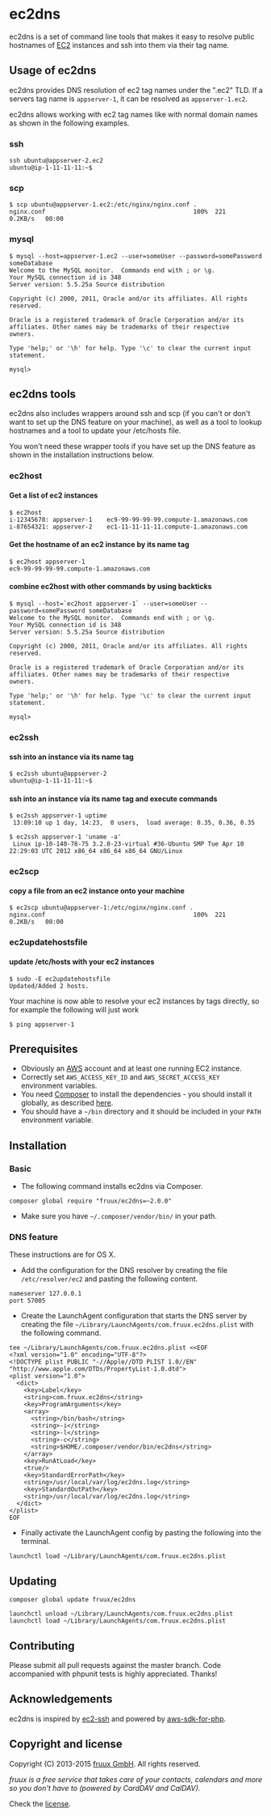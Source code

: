 # ec2dns

ec2dns is a set of command line tools that makes it easy to resolve public hostnames of [EC2](http://aws.amazon.com/ec2/) instances and ssh into them via their tag name.

## Usage of ec2dns

ec2dns provides DNS resolution of ec2 tag names under the ".ec2" TLD. If a servers tag name is `appserver-1`, it can be resolved as `appserver-1.ec2`.

ec2dns allows working with ec2 tag names like with normal domain names as shown in the following examples.

### ssh

```
ssh ubuntu@appserver-2.ec2
ubuntu@ip-1-11-11-11:~$
```

### scp

```
$ scp ubuntu@appserver-1.ec2:/etc/nginx/nginx.conf .
nginx.conf                                         100%  221     0.2KB/s   00:00
```

### mysql

```
$ mysql --host=appserver-1.ec2 --user=someUser --password=somePassword someDatabase
Welcome to the MySQL monitor.  Commands end with ; or \g.
Your MySQL connection id is 348
Server version: 5.5.25a Source distribution

Copyright (c) 2000, 2011, Oracle and/or its affiliates. All rights reserved.

Oracle is a registered trademark of Oracle Corporation and/or its
affiliates. Other names may be trademarks of their respective
owners.

Type 'help;' or '\h' for help. Type '\c' to clear the current input statement.

mysql>
```

## ec2dns tools

ec2dns also includes wrappers around ssh and scp (if you can't or don't want to set up the DNS feature on your machine), as well as a tool to lookup hostnames and a tool to update your /etc/hosts file.

You won't need these wrapper tools if you have set up the DNS feature as shown in the installation instructions below.

### ec2host

#### Get a list of ec2 instances

```
$ ec2host
i-12345678: appserver-1    ec9-99-99-99-99.compute-1.amazonaws.com
i-87654321: appserver-2    ec1-11-11-11-11.compute-1.amazonaws.com
```

#### Get the hostname of an ec2 instance by its name tag

```
$ ec2host appserver-1
ec9-99-99-99-99.compute-1.amazonaws.com
```

#### combine ec2host with other commands by using backticks

```
$ mysql --host=`ec2host appserver-1` --user=someUser --password=somePassword someDatabase
Welcome to the MySQL monitor.  Commands end with ; or \g.
Your MySQL connection id is 348
Server version: 5.5.25a Source distribution

Copyright (c) 2000, 2011, Oracle and/or its affiliates. All rights reserved.

Oracle is a registered trademark of Oracle Corporation and/or its
affiliates. Other names may be trademarks of their respective
owners.

Type 'help;' or '\h' for help. Type '\c' to clear the current input statement.

mysql>
```

### ec2ssh

#### ssh into an instance via its name tag

```
$ ec2ssh ubuntu@appserver-2
ubuntu@ip-1-11-11-11:~$
```

#### ssh into an instance via its name tag and execute commands

```
$ ec2ssh appserver-1 uptime
 13:09:10 up 1 day, 14:23,  0 users,  load average: 0.35, 0.36, 0.35

$ ec2ssh appserver-1 'uname -a'
 Linux ip-10-140-78-75 3.2.0-23-virtual #36-Ubuntu SMP Tue Apr 10 22:29:03 UTC 2012 x86_64 x86_64 x86_64 GNU/Linux
```

### ec2scp

#### copy a file from an ec2 instance onto your machine

```
$ ec2scp ubuntu@appserver-1:/etc/nginx/nginx.conf .
nginx.conf                                         100%  221     0.2KB/s   00:00
```

### ec2updatehostsfile

#### update /etc/hosts with your ec2 instances

```
$ sudo -E ec2updatehostsfile
Updated/Added 2 hosts.
```

Your machine is now able to resolve your ec2 instances by tags directly, so for example the following will just work

```
$ ping appserver-1
```

## Prerequisites

* Obviously an [AWS](http://aws.amazon.com) account and at least one running EC2 instance.
* Correctly set `AWS_ACCESS_KEY_ID` and `AWS_SECRET_ACCESS_KEY` environment variables.
* You need [Composer](http://getcomposer.org) to install the dependencies - you should install it globally, as described [here](http://getcomposer.org/doc/00-intro.md#globally).
* You should have a `~/bin` directory and it should be included in your `PATH` environment variable.

## Installation

### Basic

* The following command installs ec2dns via Composer.

```
composer global require "fruux/ec2dns=~2.0.0"
```

* Make sure you have `~/.composer/vendor/bin/` in your path.

### DNS feature

These instructions are for OS X.

* Add the configuration for the DNS resolver by creating the file `/etc/resolver/ec2` and pasting the following content.

```
nameserver 127.0.0.1
port 57005
```

* Create the LaunchAgent configuration that starts the DNS server by creating the file `~/Library/LaunchAgents/com.fruux.ec2dns.plist` with the following command.

```
tee ~/Library/LaunchAgents/com.fruux.ec2dns.plist <<EOF
<?xml version="1.0" encoding="UTF-8"?>
<!DOCTYPE plist PUBLIC "-//Apple//DTD PLIST 1.0//EN" "http://www.apple.com/DTDs/PropertyList-1.0.dtd">
<plist version="1.0">
  <dict>
    <key>Label</key>
    <string>com.fruux.ec2dns</string>
    <key>ProgramArguments</key>
  	<array>
      <string>/bin/bash</string>
      <string>-i</string>
      <string>-l</string>
      <string>-c</string>
      <string>$HOME/.composer/vendor/bin/ec2dns</string>
  	</array>
    <key>RunAtLoad</key>
    <true/>
    <key>StandardErrorPath</key>
    <string>/usr/local/var/log/ec2dns.log</string>
    <key>StandardOutPath</key>
    <string>/usr/local/var/log/ec2dns.log</string>
  </dict>
</plist>
EOF
```

* Finally activate the LaunchAgent config by pasting the following into the terminal.

```
launchctl load ~/Library/LaunchAgents/com.fruux.ec2dns.plist
```

## Updating

```
composer global update fruux/ec2dns

launchctl unload ~/Library/LaunchAgents/com.fruux.ec2dns.plist
launchctl load ~/Library/LaunchAgents/com.fruux.ec2dns.plist
```

## Contributing

Please submit all pull requests against the master branch. Code accompanied with phpunit tests is highly appreciated. Thanks!

## Acknowledgements

ec2dns is inspired by [ec2-ssh](http://github.com/Instagram/ec2-ssh) and powered by [aws-sdk-for-php](http://github.com/amazonwebservices/aws-sdk-for-php).

## Copyright and license

Copyright (C) 2013-2015 [fruux GmbH](http://fruux.com). All rights reserved.

*fruux is a free service that takes care of your contacts, calendars and more so you don't have to (powered by CardDAV and CalDAV).*

Check the [license](https://github.com/fruux/ec2dns/blob/master/LICENSE).
